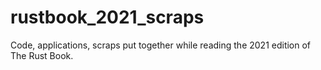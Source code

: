 # rustbook_2021_scraps
Code, applications, scraps put together while reading the 2021 edition of The Rust Book.

